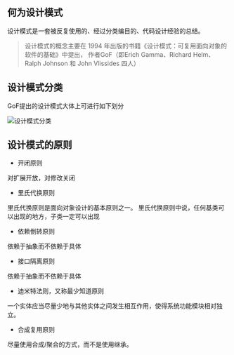 ## 何为设计模式
设计模式是一套被反复使用的、经过分类编目的、代码设计经验的总结。
> 设计模式的概念主要在 1994 年出版的书籍《设计模式：可复用面向对象的软件的基础》中提出，
> 作者GoF（即Erich Gamma、Richard Helm、Ralph Johnson 和 John Vlissides 四人）


## 设计模式分类

GoF提出的设计模式大体上可进行如下划分

![设计模式分类](https://oushuifa.github.io/doc/image/design.png)

## 设计模式的原则
  - 开闭原则

对扩展开放，对修改关闭

  - 里氏代换原则

里氏代换原则是面向对象设计的基本原则之一。 里氏代换原则中说，任何基类可以出现的地方，子类一定可以出现

  - 依赖倒转原则

依赖于抽象而不依赖于具体

  - 接口隔离原则

依赖于抽象而不依赖于具体

  - 迪米特法则，又称最少知道原则

一个实体应当尽量少地与其他实体之间发生相互作用，使得系统功能模块相对独立。

  - 合成复用原则

尽量使用合成/聚合的方式，而不是使用继承。